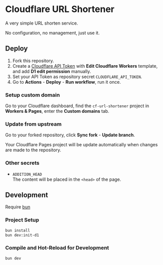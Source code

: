 # Cloudflare URL Shortener

A very simple URL shorten service.

No configuration, no management, just use it.

## Deploy

1. Fork this repository.
2. Create a [Cloudflare API Token](https://dash.cloudflare.com/profile/api-tokens) with **Edit Cloudflare Workers** template, and add **D1 edit permission** manually.
3. Set your API Token as repository secret `CLOUDFLARE_API_TOKEN`.
4. Go to **Actions** - **Deploy** - **Run workflow**, run it once.

### Setup custom domain

Go to your Cloudflare dashboard, find the `cf-url-shortener` project in **Workers & Pages**, enter the **Custom domains** tab.

### Update from upstream

Go to your forked repository, click **Sync fork** - **Update branch**.

Your Cloudflare Pages project will be update automatically when changes are made to the repository.

### Other secrets

- `ADDITION_HEAD`  
  The content will be placed in the `<head>` of the page.

## Development

Require [bun](https://bun.sh/)

### Project Setup

```sh
bun install
bun dev:init-d1
```

### Compile and Hot-Reload for Development

```sh
bun dev
```
